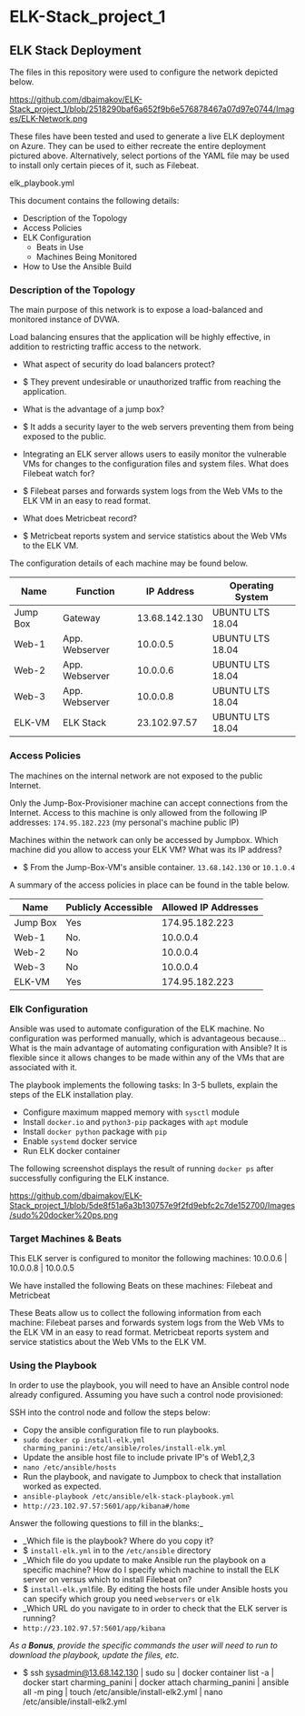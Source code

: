 # ELK-Stack_project_1
## ELK Stack Deployment

The files in this repository were used to configure the network depicted below.

https://github.com/dbaimakov/ELK-Stack_project_1/blob/2518290baf6a652f9b6e576878467a07d97e0744/Images/ELK-Network.png

These files have been tested and used to generate a live ELK deployment on Azure. They can be used to either recreate the entire deployment pictured above. Alternatively, select portions of the YAML file may be used to install only certain pieces of it, such as Filebeat.

  elk_playbook.yml

This document contains the following details:
- Description of the Topology
- Access Policies
- ELK Configuration
  - Beats in Use
  - Machines Being Monitored
- How to Use the Ansible Build


### Description of the Topology

The main purpose of this network is to expose a load-balanced and monitored instance of DVWA.

Load balancing ensures that the application will be highly effective, in addition to restricting traffic access to the network.
- What aspect of security do load balancers protect? 
- $ They prevent undesirable or unauthorized traffic from reaching the application.
- What is the advantage of a jump box? 
- $ It adds a security layer to the web servers preventing them from being exposed to the public.

- Integrating an ELK server allows users to easily monitor the vulnerable VMs for changes to the configuration files and system files. What does Filebeat watch for? 
- $ Filebeat parses and forwards system logs from the Web VMs to the ELK VM in an easy to read format.
- What does Metricbeat record? 
- $ Metricbeat reports system and service statistics about the Web VMs to the ELK VM.

The configuration details of each machine may be found below.

| Name    | Function | IP Address | Operating System |
|---------|----------|------------|------------------|
| Jump Box| Gateway  | 13.68.142.130   | UBUNTU LTS 18.04             |
| Web-1   | App. Webserver | 10.0.0.5   | UBUNTU LTS 18.04            |
| Web-2   | App. Webserver| 10.0.0.6   | UBUNTU LTS 18.04             |
| Web-3   | App. Webserver| 10.0.0.8   | UBUNTU LTS 18.04             |
| ELK-VM  | ELK Stack | 23.102.97.57   | UBUNTU LTS 18.04             |


### Access Policies

The machines on the internal network are not exposed to the public Internet. 

Only the Jump-Box-Provisioner machine can accept connections from the Internet. Access to this machine is only allowed from the following IP addresses: `174.95.182.223` (my personal's machine public IP)

Machines within the network can only be accessed by Jumpbox.
Which machine did you allow to access your ELK VM? What was its IP address?
- $ From the Jump-Box-VM's ansible container. `13.68.142.130` or `10.1.0.4`

A summary of the access policies in place can be found in the table below.

| Name     | Publicly Accessible | Allowed IP Addresses |
|----------|--------|----------------------|
| Jump Box | Yes    | 174.95.182.223 |
| Web-1   | No.     | 10.0.0.4   |      
| Web-2   | No      | 10.0.0.4   |     
| Web-3   | No      | 10.0.0.4   |    
| ELK-VM  | Yes     | 174.95.182.223 |   

### Elk Configuration

Ansible was used to automate configuration of the ELK machine. No configuration was performed manually, which is advantageous because...
What is the main advantage of automating configuration with Ansible? It is flexible since it allows changes to be made within any of the VMs that are associated with it.

The playbook implements the following tasks:
In 3-5 bullets, explain the steps of the ELK installation play. 
- Configure maximum mapped memory with `sysctl` module
- Install `docker.io` and `python3-pip` packages with `apt` module
- Install `docker python` package with `pip`
- Enable `systemd` docker service
- Run ELK docker container

The following screenshot displays the result of running `docker ps` after successfully configuring the ELK instance.

https://github.com/dbaimakov/ELK-Stack_project_1/blob/5de8f51a6a3b130757e9f2fd9ebfc2c7de152700/Images/sudo%20docker%20ps.png

### Target Machines & Beats
This ELK server is configured to monitor the following machines:
10.0.0.6 | 10.0.0.8 | 10.0.0.5

We have installed the following Beats on these machines:
Filebeat and Metricbeat

These Beats allow us to collect the following information from each machine:
Filebeat parses and forwards system logs from the Web VMs to the ELK VM in an easy to read format.
Metricbeat reports system and service statistics about the Web VMs to the ELK VM.

### Using the Playbook
In order to use the playbook, you will need to have an Ansible control node already configured. Assuming you have such a control node provisioned: 

SSH into the control node and follow the steps below:
- Copy the ansible configuration file to run playbooks.
- `sudo docker cp install-elk.yml charming_panini:/etc/ansible/roles/install-elk.yml`
- Update the ansible host file to include private IP's of Web1,2,3
- `nano /etc/ansible/hosts`
- Run the playbook, and navigate to Jumpbox to check that installation worked as expected.
- `ansible-playbook /etc/ansible/elk-stack-playbook.yml`
- `http://23.102.97.57:5601/app/kibana#/home`

 Answer the following questions to fill in the blanks:_
- _Which file is the playbook? Where do you copy it? 
- $ `install-elk.yml` in to the `/etc/ansible` directory
- _Which file do you update to make Ansible run the playbook on a specific machine? How do I specify which machine to install the ELK server on versus which to install Filebeat on? 
- $ `install-elk.yml`file. By editing the hosts file under Ansible hosts you can specify which group you need `webservers` or `elk`  
- _Which URL do you navigate to in order to check that the ELK server is running? 
- `http://23.102.97.57:5601/app/kibana`

_As a **Bonus**, provide the specific commands the user will need to run to download the playbook, update the files, etc._
- $ ssh sysadmin@13.68.142.130 | sudo su | docker container list -a | docker start charming_panini | docker attach charming_panini | ansible all -m ping | touch /etc/ansible/install-elk2.yml | nano /etc/ansible/install-elk2.yml

